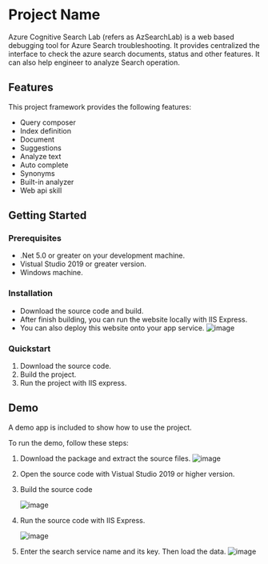 # Project Name

Azure Cognitive Search Lab (refers as AzSearchLab) is a web based debugging tool for Azure Search troubleshooting. It provides centralized the interface to check the azure search documents, status and other features. It can also help engineer to analyze Search operation. 

## Features

This project framework provides the following features:

* Query composer 
* Index definition
* Document 
* Suggestions 
* Analyze text 
* Auto complete 
* Synonyms 
* Built-in analyzer 
* Web api skill  

## Getting Started

### Prerequisites

- .Net 5.0 or greater on your development machine. 
- Vistual Studio 2019 or greater version.
- Windows machine.

### Installation

- Download the source code and build. 
- After finish building, you can run the website locally with IIS Express. 
- You can also deploy this website onto your app service. 
  ![image](https://user-images.githubusercontent.com/39817657/185533251-562d37d8-7d1b-4574-98fa-b731ff10eefa.png)

### Quickstart

1. Download the source code.
2. Build the project. 
3. Run the project with IIS express. 


## Demo

A demo app is included to show how to use the project.

To run the demo, follow these steps:

1. Download the package and extract the source files. 
   ![image](https://user-images.githubusercontent.com/39817657/185562030-4cd4cc3c-d3fc-4c8b-b7db-587bc7371799.png)
2. Open the source code with Vistual Studio 2019 or higher version. 
3. Build the source code
 
   ![image](https://user-images.githubusercontent.com/39817657/185562237-c1c3a896-d171-42f2-8dcc-d611f7cb2fcd.png)
4. Run the source code with IIS Express. 

   ![image](https://user-images.githubusercontent.com/39817657/185562344-9561dc77-fbb6-4203-8c3f-ca0ed7eba981.png)
5. Enter the search service name and its key. Then load the data. 
   ![image](https://user-images.githubusercontent.com/39817657/185562784-0ee79f60-615b-437d-8b57-19ac4a7e93ff.png)
